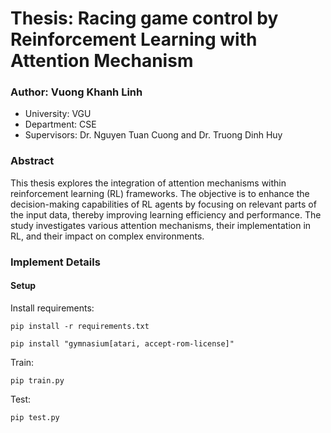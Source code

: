 # Thesis: Racing game control by Reinforcement Learning with Attention Mechanism

### Author: Vuong Khanh Linh
- University: VGU
- Department: CSE
- Supervisors: Dr. Nguyen Tuan Cuong and  Dr. Truong Dinh Huy

### Abstract
This thesis explores the integration of attention mechanisms within reinforcement learning (RL) frameworks. The objective is to enhance the decision-making capabilities of RL agents by focusing on relevant parts of the input data, thereby improving learning efficiency and performance. The study investigates various attention mechanisms, their implementation in RL, and their impact on complex environments.

### Implement Details

#### Setup
Install requirements:

`pip install -r requirements.txt`

`pip install "gymnasium[atari, accept-rom-license]"`

Train:

`pip train.py`

Test:

`pip test.py`